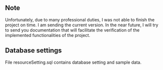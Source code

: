 ## Note
Unfortunately, due to many professional duties, I was not able to finish the project on time.
I am sending the current version. In the near future, I will try to send you documentation that will facilitate the verification of the implemented functionalities of the project.

## Database settings
File resourceSetting.sql contains database setting and sample data. 
